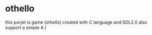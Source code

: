 # othello
this porjet is  game (othello) created with C language and SDL2.0 also support a simple A.I
